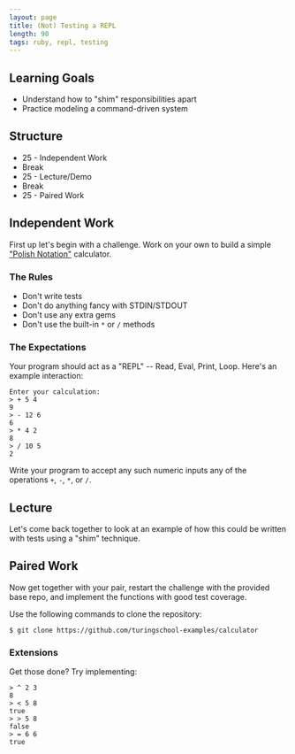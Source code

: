 ```yaml
---
layout: page
title: (Not) Testing a REPL
length: 90
tags: ruby, repl, testing
---
```


## Learning Goals

* Understand how to "shim" responsibilities apart
* Practice modeling a command-driven system

## Structure

* 25 - Independent Work
* Break
* 25 - Lecture/Demo
* Break
* 25 - Paired Work

## Independent Work

First up let's begin with a challenge. Work on your own to
build a simple ["Polish Notation"](http://en.wikipedia.org/wiki/Polish_notation) calculator.

### The Rules

* Don't write tests
* Don't do anything fancy with STDIN/STDOUT
* Don't use any extra gems
* Don't use the built-in `*` or `/` methods

### The Expectations

Your program should act as a "REPL" -- Read, Eval, Print, Loop. Here's an example interaction:

```plain
Enter your calculation:
> + 5 4
9
> - 12 6
6
> * 4 2
8
> / 10 5
2
```

Write your program to accept any such numeric inputs any of the operations `+`, `-`, `*`, or `/`.

## Lecture

Let's come back together to look at an example of how this could be written with tests using a "shim" technique.

## Paired Work

Now get together with your pair, restart the challenge with the provided base repo, and implement the functions with good test coverage.

Use the following commands to clone the repository:

```
$ git clone https://github.com/turingschool-examples/calculator
```

### Extensions

Get those done? Try implementing:

```plain
> ^ 2 3
8
> < 5 8
true
> > 5 8
false
> = 6 6
true
```

